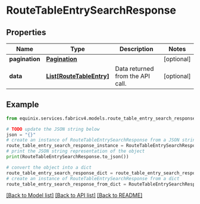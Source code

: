 # RouteTableEntrySearchResponse


## Properties

Name | Type | Description | Notes
------------ | ------------- | ------------- | -------------
**pagination** | [**Pagination**](Pagination.md) |  | [optional] 
**data** | [**List[RouteTableEntry]**](RouteTableEntry.md) | Data returned from the API call. | [optional] 

## Example

```python
from equinix.services.fabricv4.models.route_table_entry_search_response import RouteTableEntrySearchResponse

# TODO update the JSON string below
json = "{}"
# create an instance of RouteTableEntrySearchResponse from a JSON string
route_table_entry_search_response_instance = RouteTableEntrySearchResponse.from_json(json)
# print the JSON string representation of the object
print(RouteTableEntrySearchResponse.to_json())

# convert the object into a dict
route_table_entry_search_response_dict = route_table_entry_search_response_instance.to_dict()
# create an instance of RouteTableEntrySearchResponse from a dict
route_table_entry_search_response_from_dict = RouteTableEntrySearchResponse.from_dict(route_table_entry_search_response_dict)
```
[[Back to Model list]](../README.md#documentation-for-models) [[Back to API list]](../README.md#documentation-for-api-endpoints) [[Back to README]](../README.md)


